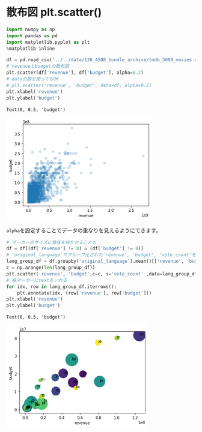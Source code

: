 # 散布図 plt.scatter()


```python
import numpy as np
import pandas as pd
import matplotlib.pyplot as plt
%matplotlib inline
```


```python
df = pd.read_csv('../../data/138_4508_bundle_archive/tmdb_5000_movies.csv')
# revenueとbudgetの散布図
plt.scatter(df['revenue'], df['budget'], alpha=0.2)
# data引数を使ってもOK
# plt.scatter('revenue', 'budget', data=df, alpha=0.2)
plt.xlabel('revenue')
plt.ylabel('budget')
```




    Text(0, 0.5, 'budget')




![png](output_2_1.png)

`alpha`を設定することでデータの重なりを見えるようにできます。

```python
# マーカーのサイズに意味を持たせることも
df = df[(df['revenue'] != 0) & (df['budget'] != 0)]
# 'original_language'でグループ化された'revenue', 'budget', 'vote_count'を取得
lang_group_df = df.groupby('original_language').mean()[['revenue', 'budget', 'vote_count']]
c = np.arange(len(lang_group_df))
plt.scatter('revenue', 'budget',c=c, s='vote_count' ,data=lang_group_df)
# 各マーカーにtextをいれる
for idx, row in lang_group_df.iterrows():
    plt.annotate(idx, (row['revenue'], row['budget']))
plt.xlabel('revenue')
plt.ylabel('budget')
```




    Text(0, 0.5, 'budget')




![png](output_3_1.png)

